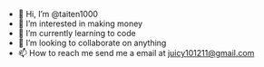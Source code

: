 - 👋 Hi, I’m @taiten1000
- 👀 I’m interested in making money
- 🌱 I’m currently learning to code
- 💞️ I’m looking to collaborate on anything
- 📫 How to reach me send me a email at juicy101211@gmail.com

<!---
taiten1000/taiten1000 is a ✨ special ✨ repository because its `willy.md` (this file) appears on your GitHub profile.
You can click the Preview link to take a look at your changes.
--->
